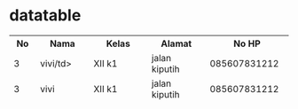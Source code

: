 # datatable
<!DOCTYPE html>
<html lang="en">
<head>
    <meta charset="UTF-8">
    <meta http-equiv="X-UA-Compatible" content="IE=edge">
    <meta name="viewport" content="width=device-width, initial-scale=1.0">
    <title>latihan 1</title>
    <link rel="stylesheet" href="DataTables/datatables.min.css">
</head>
<body>
    <table id="contoh" class="display">
        <thead>
            <tr>
                <th width="5%">No</th>
                <th width="12%">Nama</th>
                <th width="15%">Kelas</th>
                <th width="15%">Alamat</th>
                <th width="5%">No HP</th>
            </tr>
            <tr>
                <td>3</td>
                <td>vivi/td>
                <td>XII k1</td>
                <td>jalan kiputih</td>
                <td>085607831212</td>
             </tr>  
            <tr>
                <td>3</td>
                <td>vivi</td>
                <td>XII k1</td>
                <td>jalan kiputih</td>
                <td>085607831212</td>
            </tr>
        </thead>
    </table>
<script src="DataTables/jQuery-3.6.0/jquery-3.6.0.min.js"></script>
<script src="DataTables/datatables.min.js"></script>
<script>
    $(function(){
        //  var data = [
        // ["1", "vivi ", "XII RPL 1","jalan kiputih", "085607831212"]
        // ["1", "febri", "XII RPL 1","jalan kiputih", "085607831212"]
        // ];
        var data = [];

        for (let i = 0; i <5;j++){
            data.push([i]);
                data[i].push[j];
        }
        $("#contoh").DataTable({
            responsive : true
        });
    });
</script>
</body>
</html>
